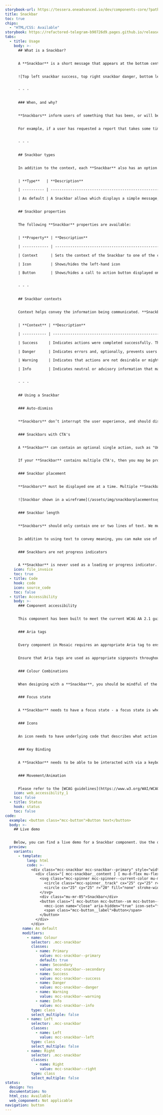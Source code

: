 ```yaml
---
storybook-url: https://tessera.oneadvanced.io/dev/components-core/?path=/docs/html-button--as-default
title: Snackbar
toc: true
chips:
  - "HTML/CSS: Available"
storybook: https://refactored-telegram-b90726d9.pages.github.io/release/?path=/docs/components-snackbar-introduction
tabs:
  - title: Usage
    body: >-
      ## What is a Snackbar?


      A **Snackbar** is a short message that appears at the bottom centre of the user's screen. They are a great way of showing updates about the progress of an operation without being intrusive.


      ![Top left snackbar success, top right snackbar danger, bottom left snackbar warning, bottom right snackbar information](/assets/img/snackbarsvglight.svg)


      - - -


      ### When, and why?


      **Snackbars** inform users of something that has been, or will be, performed by the system. They are a small message that appears at the bottom of the page that lets the user know that something has or hasn't been completed, or provides further context to an action.


      For example, if a user has requested a report that takes some time to generate, and then moves to another area of the product, a **Snackbar** would appear at the bottom of the screen to notify them when the report has finished generating.   


      - - -


      ## Snackbar types


      In addition to the context, each **Snackbar** also has an option between two types: 


      | **Type**   | **Description**                                                                                 |

      | ---------- | ----------------------------------------------------------------------------------------------- |

      | As default | A Snackbar allows which displays a simple message, usually to indicate the outcome of an action |


      ## Snackbar properties


      The following **Snackbar** properties are available:


      | **Property** | **Description**                                                          |

      | ------------ | ------------------------------------------------------------------------ |

      | Context      | Sets the context of the Snackbar to one of the contextual colours below. |

      | Icon         | Shows/hides the left-hand icon                                           |

      | Button       | Shows/hides a call to action button displayed on the right               |


      - - -


      ## Snackbar contexts


      Context helps convey the information being communicated. **Snackbar** contexts correspond to a colour and an icon to provide a consistent experience for users. For more information, please refer to [Colours](/guidelines/colour/).


      | **Context** | **Description**                                                                                                               | **Behaviour**                                                                     | **Examples**                                          |

      | ----------- | ----------------------------------------------------------------------------------------------------------------------------- | --------------------------------------------------------------------------------- | ----------------------------------------------------- |

      | Success     | Indicates actions were completed successfully. The Success colour is green.                                                   | Does not require user interaction, as disappears automatically after a short time | A new record saved or preferences have been updated   |

      | Danger      | Indicates errors and, optionally, prevents users from proceeding until the issue has been resolved. The Danger colour is red. | Always persists until the user dismisses or resolves the issue                    | Credentials cannot be found or access is denied       |

      | Warning     | Indicates that actions are not desirable or might have unexpected results. The Warning colour is yellow.                      | Persists until the user dismisses or continues regardless                         | A file is too big or a file already exists            |

      | Info        | Indicates neutral or advisory information that may not be related to the current action. The info colour is teal.             | Does not require user interaction, but persists until user dismisses              | Scheduled system maintenance or a new report is ready |


      - - -


      ## Using a Snackbar


      ### Auto-dismiss


      **Snackbars** don’t interrupt the user experience, and should disappear automatically after maximum of ten seconds without user interaction. Interrupting the user's workflow by forcing them to interact with a **Snackbar** will add unnecessary complications - a **Snackbar** should be a quick "we thought you should know this!" message, and do not need to be acknowledged by the user.


      ### Snackbars with CTA's


      A **Snackbar** can contain an optional single action, such as "Undo", "Retry" or "Reload". Selecting the action performs the action and closes the **Snackbar**. 


      If your **Snackbar** contains multiple CTA's, then you may be providing too much for the user to read in the ten second timeframe - you could instead use the **Snackbar** to notify the user that something requires their attention, and the CTA takes them to a different page with more options.


      ### Snackbar placement


      **Snackbars** must be displayed one at a time. Multiple **Snackbars** at once will overwhelm a user. They must be placed at the bottom centre of a screen, in front of any page content, but they should avoid covering up any navigational components. Similarly, **Snackbars** shouldn't stack on top of one another. 


      ![Snackbar shown in a wireframe](/assets/img/snackbarplacementsvglight.svg)


      ### Snackbar length


      **Snackbars** should only contain one or two lines of text. We must consider the amount of attention and time it takes for a user to absorb the message.


      In addition to using text to convey meaning, you can make use of the different colours and icons available on a **Snackbar** - an ideal scenario would have a user being able to tell at a glance if something was a failure or a success. 


      ### Snackbars are not progress indicators


      A **Snackbar** is never used as a loading or progress indicator. They are messages about finite results (i.e. completion or incompletion), and shouldn't be used as reminders that something is ongoing.
    icon: file_invoice
    toc: true
  - title: Code
    hook: code
    icon: source_code
    toc: false
  - title: Accessibility
    body: >-
      ### Component accessibility


      This component has been built to meet the current WCAG AA 2.1 guidelines. We also test these components against the guidelines before release.


      ### Aria tags


      Every component in Mosaic requires an appropriate Aria tag to ensure that screen readers can effectively parse the page. Aria tags are provided as part of Mosaic. Please do not override these without good reason.


      Ensure that Aria tags are used as appropriate signposts throughout the product.


      ### Colour Combinations


      When designing with a **Snackbar**, you should be mindful of the colour combinations you are using. The components have been designed with this in mind, but if you are using colours that are not part of the default component, please ensure that there is a clear colour contrast within the parts of the component and between the **Snackbar** and the background it is on. To check the contrast, please use [WebAIM's contrast checker](https://webaim.org/resources/contrastchecker/).


      ### Focus state


      A **Snackbar** needs to have a focus state - a focus state is when you tab into an element to interact with it. Ensure that users can use their keyboard to focus on the **Snackbar** and the contents within it.


      ### Icons


      An icon needs to have underlying code that describes what action the icon takes. the labels should be specific - for example, a 'bin' icon for delete should be labelled 'delete' not 'bin'.


      ### Key Binding


      A **Snackbar** needs to be able to be interacted with via a keyboard. Where possible we will provide key-binds within our Mosaic component or there will be default HTML ones. If this isn't the case then please implement logical key-binds for all intractable components.


      ### Movement/Animation


      Please refer to the [WCAG guidelines](https://www.w3.org/WAI/WCAG21/quickref/?showtechniques=129%2C131%2C133%2C136%2C141%2C145%2C147%2C1412%2C211%2C212%2C231%2C241%2C245%2C251%2C254%2C312%2C322%2C332%2C411%2C412%2C413#three-flashes-or-below-threshold) for the time-based considerations for animations.
    icon: web_accessibility_1
    toc: false
  - title: Status
    hook: status
    toc: false
code:
  example: <button class="mcc-button">Button text</button>
  body: >-
    ## Live demo


    Below, you can find a live demo for a Snackbar component. Use the drop-down menus and radio buttons to view the different Snackbar Types and Variants.
  preview:
    variants:
      - template:
          lang: html
          code: >-
            <div class="mcc-snackbar mcc-snackbar--primary" style="width: 100%">
              <div class="[ mcc-snackbar__content ] [ mu-d-flex mu-flex-row mu-justify-content-between mu-align-items-center mu-p-04 mu-px-05 ]">
                <svg class="mcc-spinner mcc-spinner--current-color mu-mr-03" viewBox="0 0 50 50" style="width: 24px; height: 24px;">
                  <circle class="mcc-spinner__track" cx="25" cy="25" r="20" fill="none" stroke-width="5"></circle>
                  <circle cx="25" cy="25" r="20" fill="none" stroke-width="5"></circle>
                </svg>
                <div class="mu-mr-05">Snackbar</div>
                <button class="[ mcc-button mcc-button--sm mcc-button--icon-only ] [ mu-ml-auto ]">
                  <mcc-icon name="close" aria-hidden="true" icon-set="fluency-outline"></mcc-icon>
                  <span class="mcc-button__label">Button</span>
                </button>
              </div>
            </div>
        name: As default
        modifiers:
          - name: Colour
            selector: .mcc-snackbar
            classes:
              - name: Primary
                value: mcc-snackbar--primary
                default: true
              - name: Secondary
                value: mcc-snackbar--secondary
              - name: Success
                value: mcc-snackbar--success
              - name: Danger
                value: mcc-snackbar--danger
              - name: Warning
                value: mcc-snackbar--warning
              - name: Info
                value: mcc-snackbar--info
            type: class
            select_multiple: false
          - name: Left
            selector: .mcc-snackbar
            classes:
              - name: Left
                value: mcc-snackbar--left
            type: class
            select_multiple: false
          - name: Right
            selector: .mcc-snackbar
            classes:
              - name: Right
                value: mcc-snackbar--right
            type: class
            select_multiple: false
status:
  design: Yes
  documentation: No
  html_css: Available
  web_component: Not applicable
navigation: button
---
```

